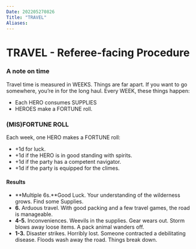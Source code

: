 ```yaml
---
Date: 202205270826
Title: "TRAVEL"
Aliases:
---
```

# TRAVEL - Referee-facing Procedure

### A note on time
Travel time is measured in WEEKS. Things are far apart. If you want to go somewhere, you’re in for the long haul. Every WEEK, these things happen:
- Each HERO consumes SUPPLIES
- HEROES make a FORTUNE roll.

### (MIS)FORTUNE ROLL
Each week, one HERO makes a FORTUNE roll:
- +1d for luck.
- +1d if the HERO is in good standing with spirits.
- +1d if the party has a competent navigator.
- +1d if the party is equipped for the climes.

#### Results
- **Multiple 6s.**Good Luck. Your understanding of the wilderness grows. Find some Supplies.
- **6.** Arduous travel. With good packing and a few travel games, the road is manageable.
- **4-5.** Inconveniences. Weevils in the supplies. Gear wears out. Storm blows away loose items. A pack animal wanders off.
- **1-3.** Disaster strikes. Horribly lost. Someone contracted a debilitating disease. Floods wash away the road. Things break down.